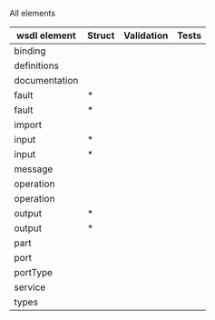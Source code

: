 All elements

| wsdl element | Struct | Validation | Tests |
| -------- | ------ | ---------- | ----- |
| binding
| definitions
| documentation
| fault | * |
| fault | * |
| import
| input | * |
| input | * |
| message
| operation
| operation
| output | * |
| output | * |
| part
| port
| portType
| service
| types